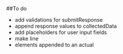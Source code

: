##To do
* add validations for submitResponse
* append response values to collectedData
* add placeholders for user input fields
* make line <li> elements appended to an actual <ul>
